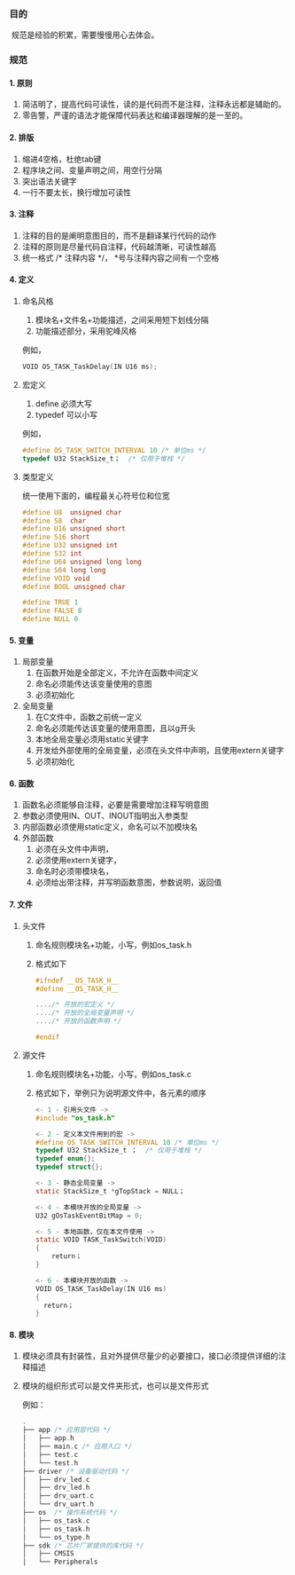 ### 目的

​	规范是经验的积累，需要慢慢用心去体会。
### 规范

#### 1. 原则

1. 简洁明了，提高代码可读性，读的是代码而不是注释，注释永远都是辅助的。
2. 零告警，严谨的语法才能保障代码表达和编译器理解的是一至的。
#### 2. 排版

1. 缩进4空格，杜绝tab键
2. 程序块之间、变量声明之间，用空行分隔
3. 突出语法关键字
4. 一行不要太长，换行增加可读性

#### 3. 注释

1. 注释的目的是阐明意图目的，而不是翻译某行代码的动作
2. 注释的原则是尽量代码自注释，代码越清晰，可读性越高
3. 统一格式 /* 注释内容 */， *号与注释内容之间有一个空格

#### 4. 定义

1. 命名风格

   1. 模块名+文件名+功能描述，之间采用短下划线分隔
   2. 功能描述部分，采用驼峰风格

   例如，

   ```c
   VOID OS_TASK_TaskDelay(IN U16 ms);
   ```

2. 宏定义

   1. define 必须大写
   2. typedef 可以小写

   例如，

   ```c
   #define OS_TASK_SWITCH_INTERVAL 10 /* 单位ms */
   typedef U32 StackSize_t；  /* 仅用于堆栈 */
   ```

3. 类型定义

   统一使用下面的，编程最关心符号位和位宽

   ```c
   #define U8  unsigned char
   #define S8  char
   #define U16 unsigned short
   #define S16 short
   #define U32 unsigned int
   #define S32 int
   #define U64 unsigned long long
   #define S64 long long
   #define VOID void
   #define BOOL unsigned char
   
   #define TRUE 1
   #define FALSE 0
   #define NULL 0
   ```

#### 5. 变量

1. 局部变量
   1. 在函数开始是全部定义，不允许在函数中间定义
   2. 命名必须能传达该变量使用的意图
   3. 必须初始化
2. 全局变量
   1. 在C文件中，函数之前统一定义
   2. 命名必须能传达该变量的使用意图，且以g开头
   3. 本地全局变量必须用static关键字
   4. 开发给外部使用的全局变量，必须在头文件中声明，且使用extern关键字
   5. 必须初始化

#### 6. 函数

1. 函数名必须能够自注释，必要是需要增加注释写明意图
2. 参数必须使用IN、OUT、INOUT指明出入参类型
3. 内部函数必须使用static定义，命名可以不加模块名
4. 外部函数
   1. 必须在头文件中声明，
   2. 必须使用extern关键字，
   3. 命名时必须带模块名，
   4. 必须给出带注释，并写明函数意图，参数说明，返回值

#### 7. 文件

1. 头文件

   1. 命名规则模块名+功能，小写，例如os_task.h

   2. 格式如下

      ```c
      #ifndef __OS_TASK_H__
      #define __OS_TASK_H__
      
      ..../* 开放的宏定义 */
      ..../* 开放的全局变量声明 */
      ..../* 开放的函数声明 */
      
      #endif
      ```

2. 源文件

   1. 命名规则模块名+功能，小写，例如os_task.c

   2. 格式如下，举例只为说明源文件中，各元素的顺序

      ```c
      <- 1 - 引用头文件 ->
      #include "os_task.h"
      
      <- 2 - 定义本文件用到的宏 ->
      #define OS_TASK_SWITCH_INTERVAL 10 /* 单位ms */
      typedef U32 StackSize_t ；  /* 仅用于堆栈 */
      typedef enum{};
      typedef struct{};
      
      <- 3 - 静态全局变量 ->
      static StackSize_t *gTopStack = NULL；
      
      <- 4 - 本模块开放的全局变量 ->
      U32 gOsTaskEventBitMap = 0; 
      
      <- 5 - 本地函数，仅在本文件使用 ->
      static VOID TASK_TaskSwitch(VOID)
      {
          return；
      }
      
      <- 6 - 本模块开放的函数 ->
      VOID OS_TASK_TaskDelay(IN U16 ms)
      {
       	return；   
      }
      ```

#### 8. 模块

1. 模块必须具有封装性，且对外提供尽量少的必要接口，接口必须提供详细的注释描述

2. 模块的组织形式可以是文件夹形式，也可以是文件形式

   例如：

   ```c
   .
   ├── app /* 应用层代码 */
   │   ├── app.h 
   │   ├── main.c /* 应用入口 */
   │   ├── test.c
   │   └── test.h
   ├── driver /* 设备驱动代码 */
   │   ├── drv_led.c
   │   ├── drv_led.h
   │   ├── drv_uart.c
   │   └── drv_uart.h
   ├── os  /* 操作系统代码 */
   │   ├── os_task.c
   │   ├── os_task.h
   │   └── os_type.h
   ├── sdk /* 芯片厂家提供的库代码 */
   │   ├── CMSIS
   │   └── Peripherals
   ```
